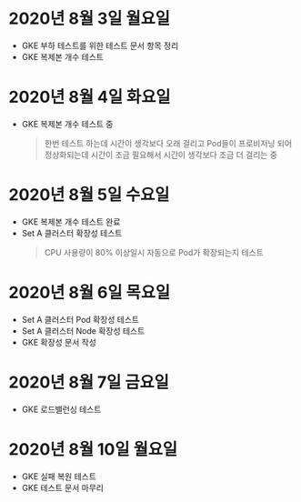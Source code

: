 
# 2020년 8월 3일 월요일

- GKE 부하 테스트를 위한 테스트 문서 항목 정리
- GKE 복제본 개수 테스트

# 2020년 8월 4일 화요일

- GKE 복제본 개수 테스트 중
  > 한번 테스트 하는데 시간이 생각보다 오래 걸리고 Pod들이 프로비저닝 되어 정상화되는데 시간이 조금 필요해서 시간이 생각보다 조금 더 걸리는 중

# 2020년 8월 5일 수요일

- GKE 복제본 개수 테스트 완료
- Set A 클러스터 확장성 테스트
  > CPU 사용량이 80% 이상일시 자동으로 Pod가 확장되는지 테스트

# 2020년 8월 6일 목요일

- Set A 클러스터 Pod 확장성 테스트
- Set A 클러스터 Node 확장성 테스트
- GKE 확장성 문서 작성

# 2020년 8월 7일 금요일

- GKE 로드밸런싱 테스트

# 2020년 8월 10일 월요일

- GKE 실패 복원 테스트
- GKE 테스트 문서 마무리
